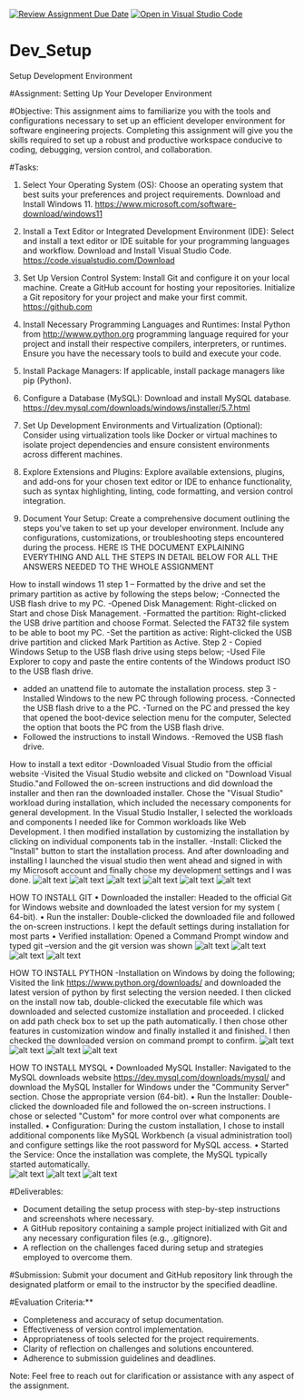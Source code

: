 [![Review Assignment Due Date](https://classroom.github.com/assets/deadline-readme-button-22041afd0340ce965d47ae6ef1cefeee28c7c493a6346c4f15d667ab976d596c.svg)](https://classroom.github.com/a/vbnbTt5m)
[![Open in Visual Studio Code](https://classroom.github.com/assets/open-in-vscode-2e0aaae1b6195c2367325f4f02e2d04e9abb55f0b24a779b69b11b9e10269abc.svg)](https://classroom.github.com/online_ide?assignment_repo_id=15287268&assignment_repo_type=AssignmentRepo)
# Dev_Setup
Setup Development Environment

#Assignment: Setting Up Your Developer Environment

#Objective:
This assignment aims to familiarize you with the tools and configurations necessary to set up an efficient developer environment for software engineering projects. Completing this assignment will give you the skills required to set up a robust and productive workspace conducive to coding, debugging, version control, and collaboration.

#Tasks:

1. Select Your Operating System (OS):
   Choose an operating system that best suits your preferences and project requirements. Download and Install Windows 11. https://www.microsoft.com/software-download/windows11

2. Install a Text Editor or Integrated Development Environment (IDE):
   Select and install a text editor or IDE suitable for your programming languages and workflow. Download and Install Visual Studio Code. https://code.visualstudio.com/Download
3. Set Up Version Control System:
   Install Git and configure it on your local machine. Create a GitHub account for hosting your repositories. Initialize a Git repository for your project and make your first commit. https://github.com

4. Install Necessary Programming Languages and Runtimes:
  Instal Python from http://wwww.python.org programming language required for your project and install their respective compilers, interpreters, or runtimes. Ensure you have the necessary tools to build and execute your code.

5. Install Package Managers:
   If applicable, install package managers like pip (Python).

6. Configure a Database (MySQL):
   Download and install MySQL database. https://dev.mysql.com/downloads/windows/installer/5.7.html

7. Set Up Development Environments and Virtualization (Optional):
   Consider using virtualization tools like Docker or virtual machines to isolate project dependencies and ensure consistent environments across different machines.

8. Explore Extensions and Plugins:
   Explore available extensions, plugins, and add-ons for your chosen text editor or IDE to enhance functionality, such as syntax highlighting, linting, code formatting, and version control integration.

9. Document Your Setup:
    Create a comprehensive document outlining the steps you've taken to set up your developer environment. Include any configurations, customizations, or troubleshooting steps encountered during the process. 
HERE IS THE DOCUMENT EXPLAINING EVERYTHING AND ALL THE STEPS IN DETAIL BELOW FOR ALL THE ANSWERS NEEDED TO THE WHOLE ASSIGNMENT

How to install windows 11
step 1 – Formatted by the drive and set the primary partition as active by following the steps below;
-Connected the USB flash drive to my PC.
-Opened Disk Management: Right-clicked on Start and chose Disk Management.
-Formatted the partition: Right-clicked the USB drive partition and choose Format. Selected the FAT32 file system to be able to boot my PC.
-Set the partition as active: Right-clicked the USB drive partition and clicked Mark Partition as Active.
Step 2 - Copied Windows Setup to the USB flash drive using steps below;
-Used File Explorer to copy and paste the entire contents of the Windows product ISO to the USB flash drive.
- added an unattend file to automate the installation process.
step 3 - Installed Windows to the new PC through following process.
-Connected the USB flash drive to a the PC.
-Turned on the PC and pressed the key that opened the boot-device selection menu for the computer, Selected the option that boots the PC from the USB flash drive.
- Followed the instructions to install Windows.
-Removed the USB flash drive.


How to install a text editor
-Downloaded Visual Studio from the official website
-Visited the Visual Studio website and clicked on "Download Visual Studio."and Followed the on-screen instructions and did download the installer and then ran the downloaded installer. Chose the "Visual Studio" workload during installation, which included the necessary components for general development. In the Visual Studio Installer, I selected the workloads and components I needed like for Common workloads like  Web Development. I then modified installation by customizing the installation by clicking on individual components tab in the installer.
-Install: Clicked the "Install" button to start the installation process. And after downloading and installing I launched the visual studio then went ahead and signed in with my Microsoft account and finally chose my development settings and I was done.
![alt text](<Screenshot (17).png>)
![alt text](<Screenshot (18).png>)
![alt text](<Screenshot (21) - Copy-1.png>)
![alt text](<Screenshot (23).png>)
![alt text](<Screenshot (25).png>)
![alt text](<Screenshot (26) - Copy.png>)

HOW TO INSTALL GIT
•  Downloaded the installer: Headed to the official Git for Windows website and downloaded the latest version for my system ( 64-bit).
•  Run the installer: Double-clicked the downloaded file and followed the on-screen instructions. I kept the default settings during installation for most parts
•  Verified installation: Opened a Command Prompt window  and typed git –version and the git version was shown
![alt text](<Screenshot (28).png>)
![alt text](<Screenshot (30).png>)
![alt text](<Screenshot (31).png>)
![alt text](<Screenshot (33).png>)



     
 
HOW TO INSTALL PYTHON
-Installation on Windows by doing the following;
Visited the link https://www.python.org/downloads/ and downloaded the latest version of python by first selecting the version needed. I then clicked on the install now tab, double-clicked the executable file which was downloaded and selected customize installation and proceeded. I clicked on add path check box to set up the path automatically. I then chose other features in customization window and finally installed it and finished. I then checked the downloaded version on command prompt to confirm. 
 ![alt text ](<Screenshot (34).png>)  
 ![alt text](<Screenshot (35).png>)
 ![alt text](<Screenshot (36).png>)
 ![alt text](<Screenshot (38).png>)


HOW TO INSTALL MYSQL
•  Downloaded MySQL Installer: Navigated to the MySQL downloads website https://dev.mysql.com/downloads/mysql/ and download the MySQL Installer for Windows under the "Community Server" section. Chose the appropriate version (64-bit).
•  Run the Installer: Double-clicked the downloaded file and followed the on-screen instructions. I chose or selected "Custom" for more control over what components are installed.
•  Configuration: During the custom installation, I chose to install additional components like MySQL Workbench (a visual administration tool) and configure settings like the root password for MySQL access.
•  Started the Service: Once the installation was complete, the MySQL typically started automatically.    
![alt text](<Screenshot (39).png>)
![alt text](<Screenshot (40).png>)
![alt text](<Screenshot (41).png>)







#Deliverables:
- Document detailing the setup process with step-by-step instructions and screenshots where necessary.
- A GitHub repository containing a sample project initialized with Git and any necessary configuration files (e.g., .gitignore).
- A reflection on the challenges faced during setup and strategies employed to overcome them.

#Submission:
Submit your document and GitHub repository link through the designated platform or email to the instructor by the specified deadline.

#Evaluation Criteria:**
- Completeness and accuracy of setup documentation.
- Effectiveness of version control implementation.
- Appropriateness of tools selected for the project requirements.
- Clarity of reflection on challenges and solutions encountered.
- Adherence to submission guidelines and deadlines.

Note: Feel free to reach out for clarification or assistance with any aspect of the assignment.

